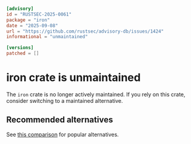 ```toml
[advisory]
id = "RUSTSEC-2025-0061"
package = "iron"
date = "2025-09-08"
url = "https://github.com/rustsec/advisory-db/issues/1424"
informational = "unmaintained"

[versions]
patched = []
```

# iron crate is unmaintained

The `iron` crate is no longer actively maintained.  If you rely on this crate, consider switching to a maintained alternative.

## Recommended alternatives

See [this comparison](https://github.com/flosse/rust-web-framework-comparison#server-frameworks) for popular alternatives.
